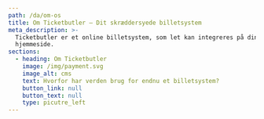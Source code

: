 ```yaml
---
path: /da/om-os
title: Om Ticketbutler – Dit skræddersyede billetsystem
meta_description: >-
  Ticketbutler er et online billetsystem, som let kan integreres på din egen
  hjemmeside. 
sections:
  - heading: Om Ticketbutler
    image: /img/payment.svg
    image_alt: cms
    text: Hvorfor har verden brug for endnu et billetsystem?
    button_link: null
    button_text: null
    type: picutre_left
---
```

